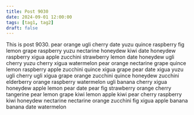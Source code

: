 ```yaml
---
title: Post 9030
date: 2024-09-01 12:00:00
tags: [tag1, tag2]
draft: false
---
```

This is post 9030.
pear
orange
ugli
cherry
date
yuzu
quince
raspberry
fig
lemon
grape
raspberry
yuzu
nectarine
honeydew
kiwi
date
honeydew
raspberry
xigua
apple
zucchini
strawberry
lemon
date
honeydew
ugli
cherry
yuzu
cherry
xigua
watermelon
pear
orange
nectarine
grape
quince
lemon
raspberry
apple
zucchini
quince
xigua
grape
pear
date
xigua
yuzu
ugli
cherry
ugli
xigua
grape
orange
zucchini
quince
honeydew
zucchini
elderberry
orange
raspberry
watermelon
ugli
banana
cherry
xigua
honeydew
apple
lemon
pear
date
pear
fig
strawberry
orange
cherry
tangerine
pear
lemon
grape
kiwi
lemon
apple
kiwi
pear
cherry
raspberry
kiwi
honeydew
nectarine
nectarine
orange
zucchini
fig
xigua
apple
banana
banana
date
watermelon
